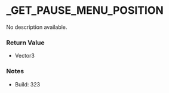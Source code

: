 # _GET_PAUSE_MENU_POSITION

No description available.

### Return Value
* Vector3

### Notes
* Build: 323


